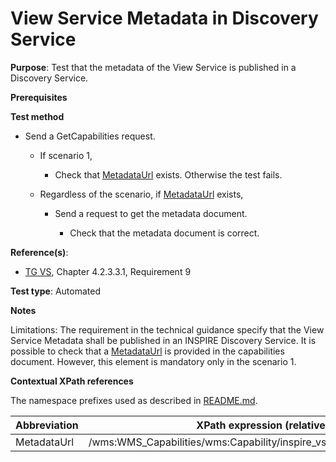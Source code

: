# View Service Metadata in Discovery Service

**Purpose**: Test that the metadata of the View Service is published in a Discovery Service.

**Prerequisites**

**Test method**

* Send a GetCapabilities request.

  * If scenario 1,
  
    * Check that [MetadataUrl](#metadataUrl) exists. Otherwise the test fails.

  * Regardless of the scenario, if [MetadataUrl](#metadataUrl) exists,

    * Send a request to get the metadata document.

        * Check that the metadata document is correct.

**Reference(s)**:
* [TG VS](./README.md#ref_TG_VS), Chapter 4.2.3.3.1, Requirement 9

**Test type**: Automated

**Notes**

Limitations: The requirement in the technical guidance specify that the View Service Metadata shall be published in an INSPIRE Discovery Service. It is possible to check that a [MetadataUrl](#metadataUrl) is provided in the capabilities document. However, this element is mandatory only in the scenario 1.

**Contextual XPath references**

The namespace prefixes used as described in [README.md](./README.md#namespaces).

Abbreviation                                               |  XPath expression (relative to /wms:WMS_Capabilities)
---------------------------------------------------------- | -------------------------------------------------------------------------
 MetadataUrl <a name="metadataUrl"></a> | /wms:WMS_Capabilities/wms:Capability/inspire_vs:ExtendedCapabilities/inspire_common:MetadataUrl
